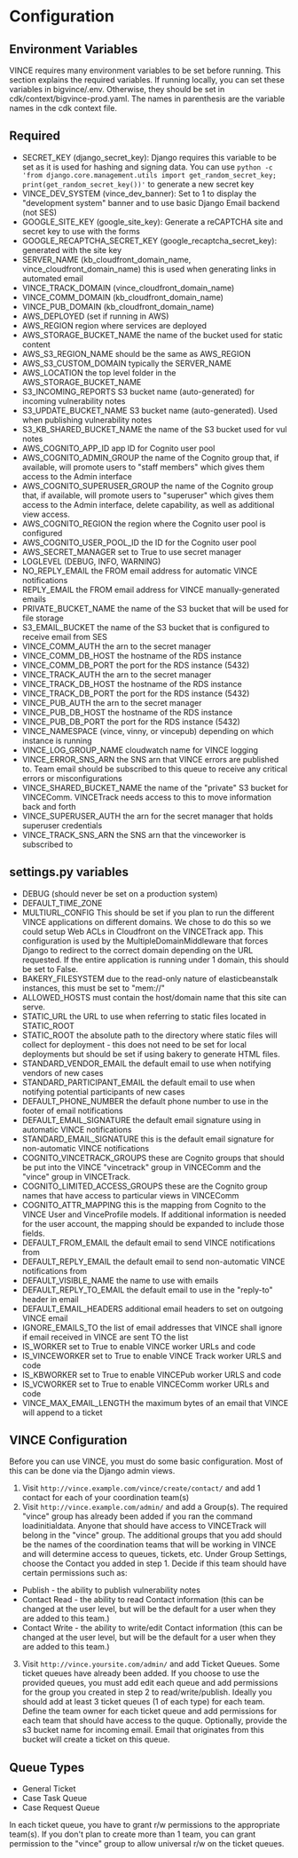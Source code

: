 Configuration
==================

Environment Variables
---------------------

VINCE requires many environment variables to be set before running. This section explains the required variables.  If running locally, you can set these variables in bigvince/.env. Otherwise, they should be set in cdk/context/bigvince-prod.yaml.  The names in parenthesis are the variable names in the cdk context file.

Required
----------

* SECRET_KEY (django_secret_key): Django requires this variable to be set as it is used for hashing and signing data. You can use `python -c 'from django.core.management.utils import get_random_secret_key; print(get_random_secret_key())'` to generate a new secret key
* VINCE_DEV_SYSTEM (vince_dev_banner): Set to 1 to display the "development system" banner and to use basic Django Email backend (not SES)
* GOOGLE_SITE_KEY (google_site_key): Generate a reCAPTCHA site and secret key to use with the forms
* GOOGLE_RECAPTCHA_SECRET_KEY (google_recaptcha_secret_key): generated with the site key
* SERVER_NAME (kb_cloudfront_domain_name, vince_cloudfront_domain_name) this is used when generating links in automated email
* VINCE_TRACK_DOMAIN (vince_cloudfront_domain_name)
* VINCE_COMM_DOMAIN (kb_cloudfront_domain_name)
* VINCE_PUB_DOMAIN (kb_cloudfront_domain_name)
* AWS_DEPLOYED (set if running in AWS)
* AWS_REGION region where services are deployed
* AWS_STORAGE_BUCKET_NAME the name of the bucket used for static content
* AWS_S3_REGION_NAME should be the same as AWS_REGION
* AWS_S3_CUSTOM_DOMAIN typically the SERVER_NAME
* AWS_LOCATION the top level folder in the AWS_STORAGE_BUCKET_NAME
* S3_INCOMING_REPORTS S3 bucket name (auto-generated) for incoming vulnerability notes
* S3_UPDATE_BUCKET_NAME S3 bucket name (auto-generated).  Used when publishing vulnerability notes
* S3_KB_SHARED_BUCKET_NAME the name of the S3 bucket used for vul notes
* AWS_COGNITO_APP_ID app ID for Cognito user pool
* AWS_COGNITO_ADMIN_GROUP the name of the Cognito group that, if available, will promote users to "staff members" which gives them access to the Admin interface
* AWS_COGNITO_SUPERUSER_GROUP the name of the Cognito group that, if available, will promote users to "superuser" which gives them access to the Admin interface, delete capability, as well as additional view access.
* AWS_COGNITO_REGION the region where the Cognito user pool is configured
* AWS_COGNITO_USER_POOL_ID the ID for the Cognito user pool
* AWS_SECRET_MANAGER set to True to use secret manager
* LOGLEVEL (DEBUG, INFO, WARNING)
* NO_REPLY_EMAIL the FROM email address for automatic VINCE notifications
* REPLY_EMAIL the FROM email address for VINCE manually-generated emails
* PRIVATE_BUCKET_NAME the name of the S3 bucket that will be used for file storage
* S3_EMAIL_BUCKET the name of the S3 bucket that is configured to receive email from SES
* VINCE_COMM_AUTH the arn to the secret manager
* VINCE_COMM_DB_HOST the hostname of the RDS instance
* VINCE_COMM_DB_PORT the port for the RDS instance (5432)
* VINCE_TRACK_AUTH the arn to the secret manager
* VINCE_TRACK_DB_HOST the hostname of the RDS instance
* VINCE_TRACK_DB_PORT the port for the RDS instance (5432)
* VINCE_PUB_AUTH the arn to the secret manager
* VINCE_PUB_DB_HOST the hostname of the RDS instance
* VINCE_PUB_DB_PORT the port for the RDS instance (5432)
* VINCE_NAMESPACE (vince, vinny, or vincepub) depending on which instance is running
* VINCE_LOG_GROUP_NAME cloudwatch name for VINCE logging
* VINCE_ERROR_SNS_ARN the SNS arn that VINCE errors are published to. Team email should be subscribed to this queue to receive any critical errors or misconfigurations
* VINCE_SHARED_BUCKET_NAME the name of the "private" S3 bucket for VINCEComm. VINCETrack needs access to this to move information back and forth
* VINCE_SUPERUSER_AUTH the arn for the secret manager that holds superuser credentials
* VINCE_TRACK_SNS_ARN the SNS arn that the vinceworker is subscribed to

settings.py variables
--------------


* DEBUG (should never be set on a production system)
* DEFAULT_TIME_ZONE
* MULTIURL_CONFIG This should be set if you plan to run the different VINCE applications on different domains. We chose to do this so we could setup Web ACLs in Cloudfront on the VINCETrack app. This configuration is used by the MultipleDomainMiddleware that forces Django to redirect to the correct domain depending on the URL requested. If the entire application is running under 1 domain, this should be set to False.
* BAKERY_FILESYSTEM due to the read-only nature of elasticbeanstalk instances, this must be set to "mem://"
* ALLOWED_HOSTS must contain the host/domain name that this site can serve.
* STATIC_URL the URL to use when referring to static files located in STATIC_ROOT
* STATIC_ROOT the absolute path to the directory where static files will collect for deployment - this does not need to be set for local deployments but should be set if using bakery to generate HTML files.
* STANDARD_VENDOR_EMAIL the default email to use when notifying vendors of new cases
* STANDARD_PARTICIPANT_EMAIL the default email to use when notifying potential participants of new cases
* DEFAULT_PHONE_NUMBER the default phone number to use in the footer of email notifications
* DEFAULT_EMAIL_SIGNATURE the default email signature using in automatic VINCE notifications
* STANDARD_EMAIL_SIGNATURE this is the default email signature for non-automatic VINCE notifications
* COGNITO_VINCETRACK_GROUPS these are Cognito groups that should be put into the VINCE "vincetrack" group in VINCEComm and the "vince" group in VINCETrack.
* COGNITO_LIMITED_ACCESS_GROUPS these are the Cognito group names that have access to particular views in VINCEComm
* COGNITO_ATTR_MAPPING this is the mapping from Cognito to the VINCE User and VinceProfile models.  If additional information is needed for the user account, the mapping should be expanded to include those fields.
* DEFAULT_FROM_EMAIL the default email to send VINCE notifications from
* DEFAULT_REPLY_EMAIL the default email to send non-automatic VINCE notifications from
* DEFAULT_VISIBLE_NAME the name to use with emails
* DEFAULT_REPLY_TO_EMAIL the default email to use in the "reply-to" header in email
* DEFAULT_EMAIL_HEADERS additional email headers to set on outgoing VINCE email
* IGNORE_EMAILS_TO the list of email addresses that VINCE shall ignore if email received in VINCE are sent TO the list
* IS_WORKER set to True to enable VINCE worker URLs and code
* IS_VINCEWORKER set to True to enable VINCE Track worker URLS and code
* IS_KBWORKER set to True to enable VINCEPub worker URLS and code
* IS_VCWORKER set to True to enable VINCEComm worker URLs and code
* VINCE_MAX_EMAIL_LENGTH the maximum bytes of an email that VINCE will append to a ticket


VINCE Configuration
---------------------

Before you can use VINCE, you must do some basic configuration.  Most of this can be done via the Django admin views.

1. Visit ``http://vince.example.com/vince/create/contact/`` and add 1 contact for each of your coordination team(s)
2. Visit ``http://vince.example.com/admin/`` and add a Group(s). The required "vince" group has already been added if you ran the command loadinitialdata. Anyone that should have access to VINCETrack will belong in the "vince" group.  The additional groups that you add should be the names of the coordination teams that will be working in VINCE and will determine access to queues, tickets, etc.  Under Group Settings, choose the Contact you added in step 1.  Decide if this team should have certain permissions such as:

* Publish - the ability to publish vulnerability notes
* Contact Read - the ability to read Contact information (this can be changed at the user level, but will be the default for a user when they are added to this team.)
* Contact Write - the ability to write/edit Contact information (this can be changed at the user level, but will be the default for a user when they are added to this team.)

3. Visit ``http://vince.yoursite.com/admin/`` and add Ticket Queues. Some ticket queues have already been added.  If you choose to use the provided queues, you must add edit each queue and add permissions for the group you created in step 2 to read/write/publish. Ideally you should add at least 3 ticket queues (1 of each type) for each team.  Define the team owner for each ticket queue and add permissions for each team that should have access to the quque. Optionally, provide the s3 bucket name for incoming email. Email that originates from this bucket will create a ticket on this queue.

Queue Types
---------------

* General Ticket
* Case Task Queue
* Case Request Queue

In each ticket queue, you have to grant r/w permissions to the appropriate team(s).  If you don't plan to create more than 1 team, you can grant permission to the "vince" group to allow universal r/w on the ticket queues.






